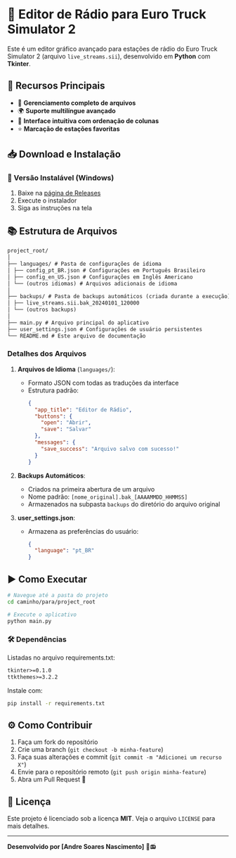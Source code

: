 # 🎵 Editor de Rádio para Euro Truck Simulator 2

Este é um editor gráfico avançado para estações de rádio do Euro Truck Simulator 2 (arquivo `live_streams.sii`), desenvolvido em **Python** com **Tkinter**.

## 🚀 Recursos Principais

- 📂 **Gerenciamento completo de arquivos**
- 🌍 **Suporte multilíngue avançado**
- 🎨 **Interface intuitiva com ordenação de colunas**
- ⭐ **Marcação de estações favoritas**

## 📥 Download e Instalação

### 🔹 Versão Instalável (Windows)

1. Baixe na [página de Releases](https://github.com/andre-s-nascimento/editor-radios/releases)
2. Execute o instalador
3. Siga as instruções na tela

## 📚 Estrutura de Arquivos

```txt
project_root/
│
├── languages/ # Pasta de configurações de idioma
│ ├── config_pt_BR.json # Configurações em Português Brasileiro
│ ├── config_en_US.json # Configurações em Inglês Americano
│ └── (outros idiomas) # Arquivos adicionais de idioma
│
├── backups/ # Pasta de backups automáticos (criada durante a execução)
│ ├── live_streams.sii.bak_20240101_120000
│ └── (outros backups)
│
├── main.py # Arquivo principal do aplicativo
├── user_settings.json # Configurações de usuário persistentes
└── README.md # Este arquivo de documentação
```

### Detalhes dos Arquivos

1. **Arquivos de Idioma** (`languages/`):
   - Formato JSON com todas as traduções da interface
   - Estrutura padrão:
     ```json
     {
       "app_title": "Editor de Rádio",
       "buttons": {
         "open": "Abrir",
         "save": "Salvar"
       },
       "messages": {
         "save_success": "Arquivo salvo com sucesso!"
       }
     }
     ```

2. **Backups Automáticos**:
   - Criados na primeira abertura de um arquivo
   - Nome padrão: `[nome_original].bak_[AAAAMMDD_HHMMSS]`
   - Armazenados na subpasta `backups` do diretório do arquivo original

3. **user_settings.json**:
   - Armazena as preferências do usuário:

     ```json
     {
       "language": "pt_BR"
     }
     ```

## ▶️ Como Executar

```bash
# Navegue até a pasta do projeto
cd caminho/para/project_root

# Execute o aplicativo
python main.py
```

### 🛠️ Dependências

Listadas no arquivo requirements.txt:

```txt
tkinter>=0.1.0
ttkthemes>=3.2.2
```

Instale com:

```bash
pip install -r requirements.txt
```

## ⚙️ Como Contribuir

1. Faça um fork do repositório
2. Crie uma branch (`git checkout -b minha-feature`)
3. Faça suas alterações e commit (`git commit -m "Adicionei um recurso X"`)
4. Envie para o repositório remoto (`git push origin minha-feature`)
5. Abra um Pull Request 🚀

## 📜 Licença

Este projeto é licenciado sob a licença **MIT**. Veja o arquivo `LICENSE` para mais detalhes.

---

**Desenvolvido por [Andre Soares Nascimento]** 🚛📻
